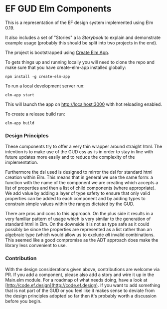 # EF GUD Elm Components

This is a representation of the EF design system implemented using Elm 0.19. 

It also includes a set of "Stories" a la _Storybook_ to explain and demonstrate
example usage (probably this should be split into two projects in the end).

The project is bootstrapped using [Create Elm App](https://github.com/halfzebra/create-elm-app).

To gets things up and running locally you will need to clone the repo and make
sure that you have create-elm-app installed globally:

```
npm install -g create-elm-app
```

To run a local development server run:

```
elm-app start
```

This will launch the app on [http://localhost:3000](http://localhost:3000) with hot reloading enabled.

To create a release build run:

```
elm-app build
```

### Design Principles

These components try to offer a very thin wrapper around straight html. The
intention is to make use of the GUD css as-is in order to stay in line with
future updates more easily and to reduce the complexity of the implementation.

Furthermore the dsl used is designed to mirror the dsl for standard html creation within
Elm. This means that in general we use the same form: a function with the name
of the component we are creating which accepts a list of properties and then a
list of child components (where appropriate). We add value by adding a layer of type safety to ensure that only valid properties can be added to each component and by adding types to constrain simple values within the ranges dictated by the GUD. 

There are pros and cons to this approach. On the plus side it results in a very familiar pattern of usage which is very similar to the generation of standard html in Elm. On the downside it is not as type safe as it could possibly be since the properties are represented as a list rather than an algebraic type (which would allow us to exclude *all* invalid combinations. This seemed like a good compromise as the ADT approach does make the library less convenient to use.

### Contribution

With the design considerations given above, contributions are welcome via PR. If
you add a component, please also add a story and wire it up in the Main.elm
module. For a roadmap of what needs doing, have a look at [http://code.ef.design](http://code.ef.design). If you want to add something that is not part of the GUD or you feel like it makes sense to deviate from the design principles adopted so far then it's probably worth a discussion before you begin.

